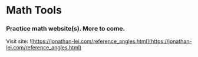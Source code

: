 # Math Tools
### Practice math website(s). More to come. 

Visit site: ![https://jonathan-lei.com/reference_angles.html](https://jonathan-lei.com/reference_angles.html)
